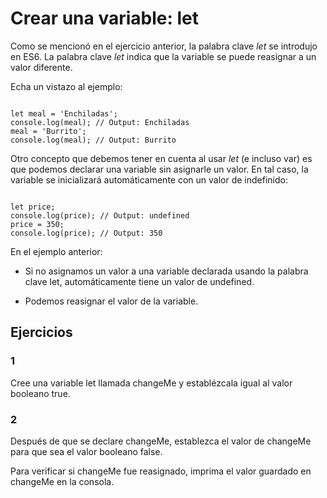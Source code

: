 # Crear una variable: let

Como se mencionó en el ejercicio anterior, la palabra clave *let* se introdujo en ES6. La palabra clave *let* indica que la variable se puede reasignar a un valor diferente. 

Echa un vistazo al ejemplo:

~~~

let meal = 'Enchiladas';
console.log(meal); // Output: Enchiladas
meal = 'Burrito';
console.log(meal); // Output: Burrito

~~~

Otro concepto que debemos tener en cuenta al usar *let* (e incluso var) es que podemos declarar una variable sin asignarle un valor. En tal caso, la variable se inicializará automáticamente con un valor de indefinido:

~~~

let price;
console.log(price); // Output: undefined
price = 350;
console.log(price); // Output: 350

~~~

En el ejemplo anterior:

- Si no asignamos un valor a una variable declarada usando la palabra clave let, automáticamente tiene un valor de undefined.

- Podemos reasignar el valor de la variable.

## Ejercicios

### 1

Cree una variable let llamada changeMe y establézcala igual al valor booleano true.

### 2

Después de que se declare changeMe, establezca el valor de changeMe para que sea el valor booleano false.

Para verificar si changeMe fue reasignado, imprima el valor guardado en changeMe en la consola.
